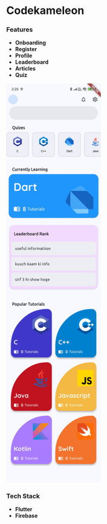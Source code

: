 # Codekameleon

### Features
* **Onboarding**
* **Register**
* **Profile**
* **Leaderboard**
* **Articles**
* **Quiz**

<img src="https://github.com/raghav042/codekameleon/blob/main/screenshots/Screenshot_2025-03-13-14-25-43-000_com.techlyverse.codekameleon-edit.jpg" width="250">



### Tech Stack
* **Flutter**
* **Firebase**
